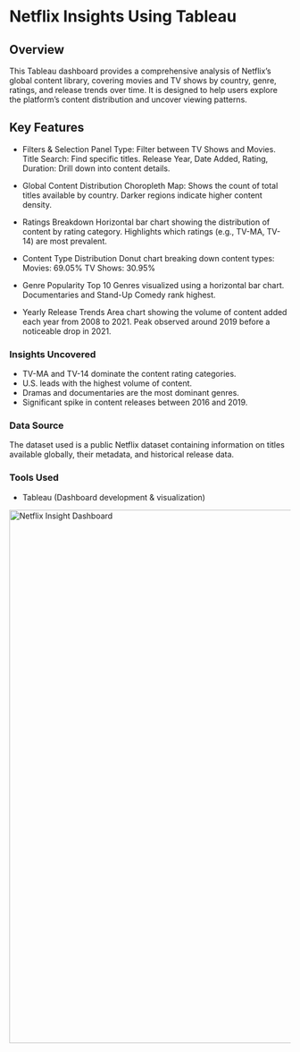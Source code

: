 # Netflix Insights Using Tableau

## Overview

This Tableau dashboard provides a comprehensive analysis of Netflix’s global content library, covering movies and TV shows by country, genre, ratings, and release trends over time. It is designed to help users explore the platform’s content distribution and uncover viewing patterns.

## Key Features

- Filters & Selection Panel
    Type: Filter between TV Shows and Movies.
    Title Search: Find specific titles.
    Release Year, Date Added, Rating, Duration: Drill down into content details.

- Global Content Distribution
    Choropleth Map: Shows the count of total titles available by country.
    Darker regions indicate higher content density.

- Ratings Breakdown
    Horizontal bar chart showing the distribution of content by rating category.
    Highlights which ratings (e.g., TV-MA, TV-14) are most prevalent.

- Content Type Distribution
    Donut chart breaking down content types:
      Movies: 69.05%
      TV Shows: 30.95%

- Genre Popularity
    Top 10 Genres visualized using a horizontal bar chart.
    Documentaries and Stand-Up Comedy rank highest.

- Yearly Release Trends
    Area chart showing the volume of content added each year from 2008 to 2021.
    Peak observed around 2019 before a noticeable drop in 2021.

### Insights Uncovered

- TV-MA and TV-14 dominate the content rating categories.
- U.S. leads with the highest volume of content.
- Dramas and documentaries are the most dominant genres.
- Significant spike in content releases between 2016 and 2019.

### Data Source

The dataset used is a public Netflix dataset containing information on titles available globally, their metadata, and historical release data.

### Tools Used

- Tableau (Dashboard development & visualization)


<img width="953" alt="Netflix Insight Dashboard" src="https://github.com/user-attachments/assets/39cd0fac-d7ed-4726-8c95-c463ddcad5f7" />



